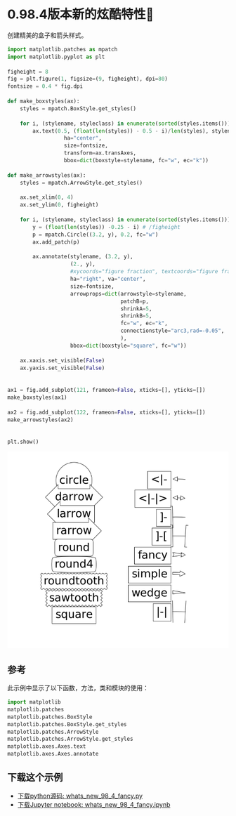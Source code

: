 # 0.98.4版本新的炫酷特性

创建精美的盒子和箭头样式。

```python
import matplotlib.patches as mpatch
import matplotlib.pyplot as plt

figheight = 8
fig = plt.figure(1, figsize=(9, figheight), dpi=80)
fontsize = 0.4 * fig.dpi

def make_boxstyles(ax):
    styles = mpatch.BoxStyle.get_styles()

    for i, (stylename, styleclass) in enumerate(sorted(styles.items())):
        ax.text(0.5, (float(len(styles)) - 0.5 - i)/len(styles), stylename,
                  ha="center",
                  size=fontsize,
                  transform=ax.transAxes,
                  bbox=dict(boxstyle=stylename, fc="w", ec="k"))

def make_arrowstyles(ax):
    styles = mpatch.ArrowStyle.get_styles()

    ax.set_xlim(0, 4)
    ax.set_ylim(0, figheight)

    for i, (stylename, styleclass) in enumerate(sorted(styles.items())):
        y = (float(len(styles)) -0.25 - i) # /figheight
        p = mpatch.Circle((3.2, y), 0.2, fc="w")
        ax.add_patch(p)

        ax.annotate(stylename, (3.2, y),
                    (2., y),
                    #xycoords="figure fraction", textcoords="figure fraction",
                    ha="right", va="center",
                    size=fontsize,
                    arrowprops=dict(arrowstyle=stylename,
                                    patchB=p,
                                    shrinkA=5,
                                    shrinkB=5,
                                    fc="w", ec="k",
                                    connectionstyle="arc3,rad=-0.05",
                                    ),
                    bbox=dict(boxstyle="square", fc="w"))

    ax.xaxis.set_visible(False)
    ax.yaxis.set_visible(False)


ax1 = fig.add_subplot(121, frameon=False, xticks=[], yticks=[])
make_boxstyles(ax1)

ax2 = fig.add_subplot(122, frameon=False, xticks=[], yticks=[])
make_arrowstyles(ax2)


plt.show()
```

![新特性示例](/static/images/gallery/sphx_glr_whats_new_98_4_fancy_001.png)

## 参考

此示例中显示了以下函数，方法，类和模块的使用：

```python
import matplotlib
matplotlib.patches
matplotlib.patches.BoxStyle
matplotlib.patches.BoxStyle.get_styles
matplotlib.patches.ArrowStyle
matplotlib.patches.ArrowStyle.get_styles
matplotlib.axes.Axes.text
matplotlib.axes.Axes.annotate
```

## 下载这个示例
            
- [下载python源码: whats_new_98_4_fancy.py](https://matplotlib.org/_downloads/whats_new_98_4_fancy.py)
- [下载Jupyter notebook: whats_new_98_4_fancy.ipynb](https://matplotlib.org/_downloads/whats_new_98_4_fancy.ipynb)